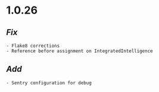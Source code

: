 # 1.0.26
## *Fix*
    - Flake8 corrections
    - Reference before assignment on IntegratedIntelligence
## *Add*
    - Sentry configuration for debug